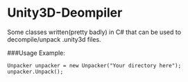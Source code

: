 Unity3D-Deompiler
=================

Some classes written(pretty badly) in C# that can be used to decompile/unpack .unity3d files.

###Usage Example:
```
Unpacker unpacker = new Unpacker("Your directory here");
unpacker.Unpack();
```
